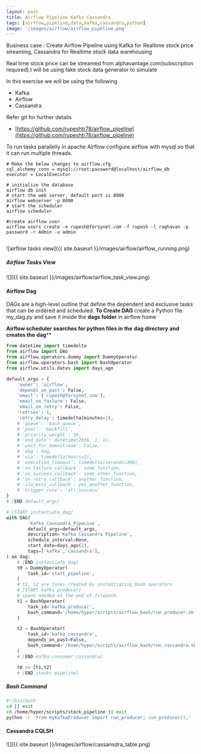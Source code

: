 ```yaml
---
layout: post
title: Airflow Pipeline Kafka Cassandra
tags: [airflow,pipeline,data,kafka,cassandra,python]
image: '/images/airflow/airflow_pipeline.png'
---
```


Business case : Create Airflow Pipeline using Kafka for Realtime stock price streaming, Cassandra for Realtime stock data warehousing

Real time stock price can be streamed from alphavantage.com(subscription required).I will be using fake stock data generator to simulate

In this exercise we will be using the following

- Kafka
- Airflow
- Cassandra

Refer git for further details

- [https://github.com/rupeshtr78/airflow_pipeline](https://github.com/rupeshtr78/airflow_pipeline)

  

  

To run tasks parallelly in apache Airflow configure airflow with mysql so that it can run multiple threads.



```shell
# Make the below changes to airflow.cfg
sql_alchemy_conn = mysql://root:password@localhost/airflow_db
executor = LocalExecutor

# initialize the database
airflow db init
# start the web server, default port is 8080
airflow webserver -p 8090
# start the scheduler
airflow scheduler

#create airflow user
airflow users create -e rupesh@forsynet.com -f rupesh -l raghavan -p password -r Admin -u admin


```

![airflow tasks view]({{ site.baseurl }}/images/airflow/airflow_running.png)



##### Airflow Tasks View

![]({{ site.baseurl }}/images/airflow/airflow_task_view.png)

#### Airflow Dag

DAGs are a high-level outline that define the dependent and exclusive tasks that can be ordered and scheduled.
**To Create DAG** create a Python file my_dag.py and save it inside the **dags folder** in airflow home

**Airflow scheduler** **searches for python files in the** **dag directory** **and creates the** **dag****

```python
from datetime import timedelta
from airflow import DAG
from airflow.operators.dummy import DummyOperator
from airflow.operators.bash import BashOperator
from airflow.utils.dates import days_ago

default_args = {
    'owner': 'airflow',
    'depends_on_past': False,
    'email': ['rupesh@forsynet.com'],
    'email_on_failure': False,
    'email_on_retry': False,
    'retries': 1,
    'retry_delay': timedelta(minutes=1),
    # 'queue': 'bash_queue',
    # 'pool': 'backfill',
    # 'priority_weight': 10,
    # 'end_date': datetime(2016, 1, 1),
    # 'wait_for_downstream': False,
    # 'dag': dag,
    # 'sla': timedelta(hours=2),
    # 'execution_timeout': timedelta(seconds=300),
    # 'on_failure_callback': some_function,
    # 'on_success_callback': some_other_function,
    # 'on_retry_callback': another_function,
    # 'sla_miss_callback': yet_another_function,
    # 'trigger_rule': 'all_success'
}
# [END default_args]

# [START instantiate_dag]
with DAG(
        'Kafka_Cassandra_PipeLine',
        default_args=default_args,
        description='Kafka Cassandra Pipeline',
        schedule_interval=None,
        start_date=days_ago(2),
        tags=['kafka','cassandra'],
) as dag:
    # [END instantiate_dag]
    t0 = DummyOperator(
        task_id='start_pipeline',
    )
    # t1, t2 are tasks created by instantiating bash operators
    # [START kafka producer]
    # space needed at the end of filepath.
    t1 = BashOperator(
        task_id='kafka_producer',
        bash_command='/home/hyper/scripts/airflow_bash/run_producer.sh ',
    )

    t2 = BashOperator(
        task_id='kafka_cassandra',
        depends_on_past=False,
        bash_command='/home/hyper/scripts/airflow_bash/run_cassandra.sh ',
    )
    # [END kafka consumer cassandra]

    t0 >> [t1,t2]
    # [END stocks pipeline]
```

##### Bash Command 

```bash
#!/bin/bash
cd || exit
cd /home/hyper/scripts/stock_pipeline || exit
python -c 'from myKafkaProducer import run_producer; run_producer();'
```



#### Cassandra CQLSH

![]({{ site.baseurl }}/images/airflow/cassansdra_table.png)

